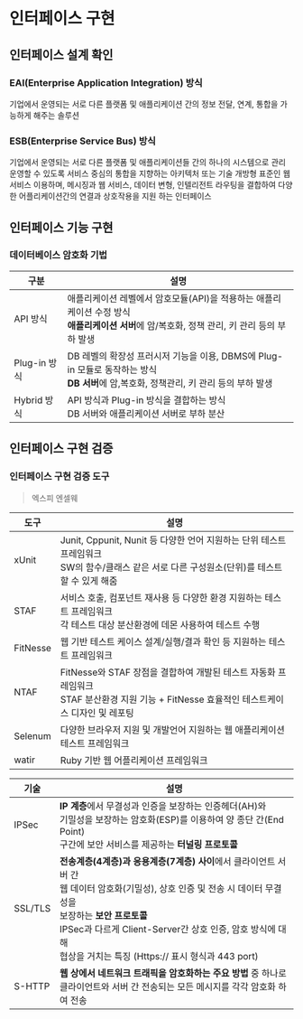 # 인터페이스 구현

## 인터페이스 설계 확인

### EAI(Enterprise Application Integration) 방식
기업에서 운영되는 서로 다른 플랫폼 및 애플리케이션 간의 
정보 전달, 연계, 통합을 가능하게 해주는 솔루션

### ESB(Enterprise Service Bus) 방식
기업에서 운영되는 서로 다른 플랫폼 및 애플리케이션들 간의
하나의 시스템으로 관리 운영할 수 있도록 서비스 중심의 통합을 지향하는 아키텍처 또는 기술
개방형 표준인 웹 서비스 이용하며, 메시징과 웹 서비스, 데이터 변형, 인텔리전트 라우팅을
결합하여 다양한 어플리케이션간의 연결과 상호작용을 지원 하는 인터페이스

## 인터페이스 기능 구현

### 데이터베이스 암호화 기법
| 구분 | 설명 |
| ---- | ---- |
| API 방식 | 애플리케이션 레벨에서 암호모듈(API)을 적용하는 애플리케이션 수정 방식<br>**애플리케이션 서버**에 암/복호화, 정책 관리, 키 관리 등의 부하 발생 |
| Plug-in 방식 | DB 레벨의 확장성 프러시저 기능을 이용, DBMS에 Plug-in 모듈로 동작하는 방식<br>**DB 서버**에 암,복호화, 정책관리, 키 관리 등의 부하 발생 |
| Hybrid 방식 | API 방식과 Plug-in 방식을 결합하는 방식<br>DB 서버와 애플리케이션 서버로 부하 분산 |

## 인터페이스 구현 검증

### 인터페이스 구현 검증 도구
> 엑스피 엔셀웨

| 도구 | 설명 |
| ---- | ---- |
| xUnit | Junit, Cppunit, Nunit 등 다양한 언어 지원하는 단위 테스트 프레임워크<br>SW의 함수/클래스 같은 서로 다른 구성원소(단위)를 테스트 할 수 있게 해줌 |
| STAF | 서비스 호출, 컴포넌트 재사용 등 다양한 환경 지원하는 테스트 프레임워크<br>각 테스트 대상 분산환경에 데몬 사용하여 테스트 수행 |
| FitNesse | 웹 기반 테스트 케이스 설계/실행/결과 확인 등 지원하는 테스트 프레임워크 |
| NTAF | FitNesse와 STAF 장점을 결합하여 개발된 테스트 자동화 프레임워크<br>STAF 분산환경 지원 기능 + FitNesse 효율적인 테스트케이스 디자인 및 레포팅  |
| Selenum | 다양한 브라우저 지원 및 개발언어 지원하는 웹 애플리케이션 테스트 프레임워크 |
| watir | Ruby 기반 웹 어플리케이션 프레임워크 |

| 기술 | 설명 |
| ---- | ---- |
| IPSec | **IP 계층**에서 무결성과 인증을 보장하는 인증헤더(AH)와 <br>기밀성을 보장하는 암호화(ESP)를 이용하여 양 종단 간(End Point)<br>구간에 보안 서비스를 제공하는 **터널링 프로토콜** |
| SSL/TLS | **전송계층(4계층)과 응용계층(7계층) 사이**에서 클라이언트 서버 간 <br>웹 데이터 암호화(기밀성), 상호 인증 및 전송 시 데이터 무결성을 <br>보장하는 **보안 프로토콜**<br>IPSec과 다르게 Client-Server간 상호 인증, 암호 방식에 대해<br>협상을 거치는 특징 (Https:// 표시 형식과 443 port) |
| S-HTTP | **웹 상에서 네트워크 트래픽을 암호화하는 주요 방법** 중 하나로<br>클라이언트와 서버 간 전송되는 모든 메시지를 각각 암호화 하여 전송 |

